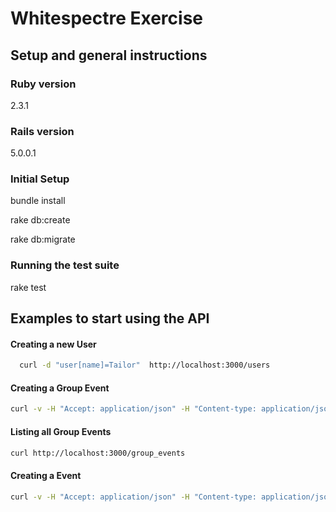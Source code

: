 # Whitespectre Exercise

## Setup and general instructions

### Ruby version
2.3.1

### Rails version
5.0.0.1

### Initial Setup
bundle install

rake db:create

rake db:migrate


### Running the test suite
rake test



## Examples to start using the API

#### Creating a new User
```bash
  curl -d "user[name]=Tailor"  http://localhost:3000/users
```

#### Creating a Group Event
```bash
curl -v -H "Accept: application/json" -H "Content-type: application/json" -X POST -d ' {"group_event":{"title":"Canada Trip","days_duration":"20", "user_id":"1"}}' http://localhost:3000/group_events
```

#### Listing all Group Events
```bash
curl http://localhost:3000/group_events
```

#### Creating a Event
```bash
curl -v -H "Accept: application/json" -H "Content-type: application/json" -X POST -d ' {"event":{"name":"Passport","description":"renew the passport", "location":"São Paulo", "start_date":"10-10-2016", "end_date":"12-10-2016", "group_event_id": "1"}}' http://localhost:3000/events
```
